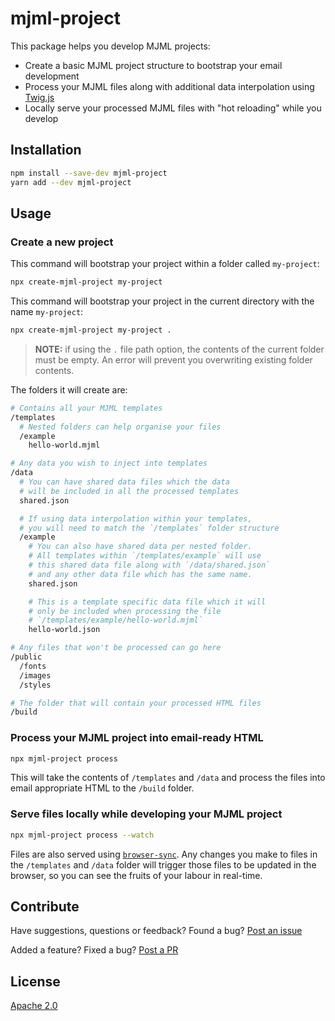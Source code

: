 # mjml-project

This package helps you develop MJML projects:

- Create a basic MJML project structure to bootstrap your email development
- Process your MJML files along with additional data interpolation using [Twig.js](https://npmjs.com/package/twig)
- Locally serve your processed MJML files with "hot reloading" while you develop

## Installation

```sh
npm install --save-dev mjml-project
yarn add --dev mjml-project
```

## Usage

### Create a new project

This command will bootstrap your project within a folder called `my-project`:

```sh
npx create-mjml-project my-project
```

This command will bootstrap your project in the current directory with the name `my-project`:

```sh
npx create-mjml-project my-project .
```

> **NOTE:** if using the `.` file path option, the contents of the current folder must be empty. An error will prevent you overwriting existing folder contents.

The folders it will create are:

```sh
# Contains all your MJML templates
/templates
  # Nested folders can help organise your files
  /example
    hello-world.mjml

# Any data you wish to inject into templates
/data
  # You can have shared data files which the data
  # will be included in all the processed templates
  shared.json

  # If using data interpolation within your templates,
  # you will need to match the `/templates` folder structure
  /example
    # You can also have shared data per nested folder.
    # All templates within `/templates/example` will use
    # this shared data file along with `/data/shared.json`
    # and any other data file which has the same name.
    shared.json

    # This is a template specific data file which it will
    # only be included when processing the file
    # `/templates/example/hello-world.mjml`
    hello-world.json

# Any files that won't be processed can go here
/public
  /fonts
  /images
  /styles

# The folder that will contain your processed HTML files
/build
```

### Process your MJML project into email-ready HTML

```sh
npx mjml-project process
```

This will take the contents of `/templates` and `/data` and process the files into email appropriate HTML to the `/build` folder.

### Serve files locally while developing your MJML project

```sh
npx mjml-project process --watch
```

Files are also served using [`browser-sync`](https://npmjs.com/package/browser-sync). Any changes you make to files in the `/templates` and `/data` folder will trigger those files to be updated in the browser, so you can see the fruits of your labour in real-time.

## Contribute

Have suggestions, questions or feedback? Found a bug? [Post an issue](https://github.com/lvl99/mjml-project/issues)

Added a feature? Fixed a bug? [Post a PR](https://github.com/mjml-project/barbell/compare)

## License

[Apache 2.0](/LICENSE.md)

